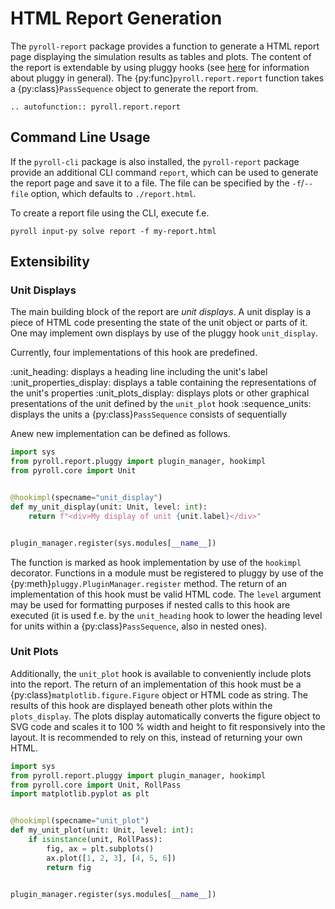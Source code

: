 # HTML Report Generation

The `pyroll-report` package provides a function to generate a HTML report page displaying the simulation results as tables and plots.
The content of the report is extendable by using pluggy hooks (see [here](https://pluggy.readthedocs.io/) for information about pluggy in general).
The {py:func}`pyroll.report.report` function takes a {py:class}`PassSequence` object to generate the report from.

```{eval-rst}
.. autofunction:: pyroll.report.report
```

## Command Line Usage

If the `pyroll-cli` package is also installed, the `pyroll-report` package provide an additional CLI command `report`, which can be used to generate the report page and save it to a file.
The file can be specified by the `-f`/`--file` option, which defaults to `./report.html`.

To create a report file using the CLI, execute f.e.

    pyroll input-py solve report -f my-report.html

## Extensibility

### Unit Displays

The main building block of the report are *unit displays*.
A unit display is a piece of HTML code presenting the state of the unit object or parts of it.
One may implement own displays by use of the pluggy hook `unit_display`.

Currently, four implementations of this hook are predefined.

:unit_heading: displays a heading line including the unit's label
:unit_properties_display: displays a table containing the representations of the unit's properties
:unit_plots_display: displays plots or other graphical presentations of the unit defined by the `unit_plot` hook
:sequence_units: displays the units a {py:class}`PassSequence` consists of sequentially

Anew new implementation can be defined as follows.

```python
import sys
from pyroll.report.pluggy import plugin_manager, hookimpl
from pyroll.core import Unit


@hookimpl(specname="unit_display")
def my_unit_display(unit: Unit, level: int):
    return f"<div>My display of unit {unit.label}</div>"


plugin_manager.register(sys.modules[__name__])
```

The function is marked as hook implementation by use of the `hookimpl` decorator.
Functions in a module must be registered to pluggy by use of the {py:meth}`pluggy.PluginManager.register` method.
The return of an implementation of this hook must be valid HTML code.
The `level` argument may be used for formatting purposes if nested calls to this hook are executed (it is used f.e. by the `unit_heading` hook to lower the heading level for units within a {py:class}`PassSequence`, also in nested ones).

### Unit Plots

Additionally, the `unit_plot` hook is available to conveniently include plots into the report.
The return of an implementation of this hook must be a {py:class}`matplotlib.figure.Figure` object or HTML code as string.
The results of this hook are displayed beneath other plots within the `plots_display`.
The plots display automatically converts the figure object to SVG code and scales it to 100 % width and height to fit responsively into the layout.
It is recommended to rely on this, instead of returning your own HTML.

```python
import sys
from pyroll.report.pluggy import plugin_manager, hookimpl
from pyroll.core import Unit, RollPass
import matplotlib.pyplot as plt


@hookimpl(specname="unit_plot")
def my_unit_plot(unit: Unit, level: int):
    if isinstance(unit, RollPass):
        fig, ax = plt.subplots()
        ax.plot([1, 2, 3], [4, 5, 6])
        return fig


plugin_manager.register(sys.modules[__name__])
```